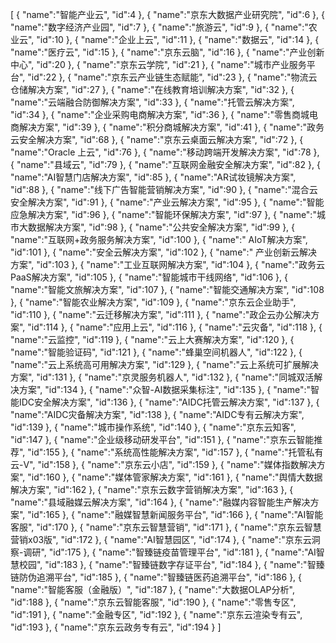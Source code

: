 [
	{
		"name":"智能产业云",
		"id":4
	},
	{
		"name":"京东大数据产业研究院",
		"id":6
	},
	{
		"name":"数字经济产业园",
		"id":7
	},
	{
		"name":"旅游云",
		"id":9
	},
	{
		"name":"农业云",
		"id":10
	},
	{
		"name":"企业上云",
		"id":11
	},
	{
		"name":"数据云",
		"id":14
	},
	{
		"name":"医疗云",
		"id":15
	},
	{
		"name":"京东云脑",
		"id":16
	},
	{
		"name":"产业创新中心",
		"id":20
	},
	{
		"name":"京东云学院",
		"id":21
	},
	{
		"name":"城市产业服务平台",
		"id":22
	},
	{
		"name":"京东云产业链生态赋能",
		"id":23
	},
	{
		"name":"物流云仓储解决方案",
		"id":27
	},
	{
		"name":"在线教育培训解决方案",
		"id":32
	},
	{
		"name":"云端融合防御解决方案",
		"id":33
	},
	{
		"name":"托管云解决方案",
		"id":34
	},
	{
		"name":"企业采购电商解决方案",
		"id":36
	},
	{
		"name":"零售商城电商解决方案",
		"id":39
	},
	{
		"name":"积分商城解决方案",
		"id":41
	},
	{
		"name":"政务云安全解决方案",
		"id":68
	},
	{
		"name":"京东云桌面云解决方案",
		"id":72
	},
	{
		"name":"Oracle 上云",
		"id":76
	},
	{
		"name":"移动跨端开发解决方案",
		"id":78
	},
	{
		"name":"县域云",
		"id":79
	},
	{
		"name":"互联网金融安全解决方案",
		"id":82
	},
	{
		"name":"AI智慧门店解决方案",
		"id":85
	},
	{
		"name":"AR试妆镜解决方案",
		"id":88
	},
	{
		"name":"线下广告智能营销解决方案",
		"id":90
	},
	{
		"name":"混合云安全解决方案",
		"id":91
	},
	{
		"name":"产业云解决方案",
		"id":95
	},
	{
		"name":"智能应急解决方案",
		"id":96
	},
	{
		"name":"智能环保解决方案",
		"id":97
	},
	{
		"name":"城市大数据解决方案",
		"id":98
	},
	{
		"name":"公共安全解决方案",
		"id":99
	},
	{
		"name":"互联网+政务服务解决方案",
		"id":100
	},
	{
		"name":" AIoT解决方案",
		"id":101
	},
	{
		"name":"安全云解决方案",
		"id":102
	},
	{
		"name":" 产业创新云解决方案",
		"id":103
	},
	{
		"name":"工业互联网解决方案",
		"id":104
	},
	{
		"name":"政务云PaaS解决方案",
		"id":105
	},
	{
		"name":"智能城市干线网络",
		"id":106
	},
	{
		"name":"智能文旅解决方案",
		"id":107
	},
	{
		"name":"智能交通解决方案",
		"id":108
	},
	{
		"name":"智能农业解决方案",
		"id":109
	},
	{
		"name":"京东云企业助手",
		"id":110
	},
	{
		"name":"云迁移解决方案",
		"id":111
	},
	{
		"name":"政企云办公解决方案",
		"id":114
	},
	{
		"name":"应用上云",
		"id":116
	},
	{
		"name":"云灾备",
		"id":118
	},
	{
		"name":"云监控",
		"id":119
	},
	{
		"name":"云上大赛解决方案",
		"id":120
	},
	{
		"name":"智能验证码",
		"id":121
	},
	{
		"name":"蜂巢空间机器人",
		"id":122
	},
	{
		"name":"云上系统高可用解决方案",
		"id":129
	},
	{
		"name":"云上系统可扩展解决方案",
		"id":131
	},
	{
		"name":"京灵服务机器人",
		"id":132
	},
	{
		"name":"同城双活解决方案",
		"id":134
	},
	{
		"name":"众智-AI数据采集标注",
		"id":135
	},
	{
		"name":"智能IDC安全解决方案",
		"id":136
	},
	{
		"name":"AIDC托管云解决方案",
		"id":137
	},
	{
		"name":"AIDC灾备解决方案",
		"id":138
	},
	{
		"name":"AIDC专有云解决方案",
		"id":139
	},
	{
		"name":"城市操作系统",
		"id":140
	},
	{
		"name":"京东云知客",
		"id":147
	},
	{
		"name":"企业级移动研发平台",
		"id":151
	},
	{
		"name":"京东云智能推荐",
		"id":155
	},
	{
		"name":"系统高性能解决方案",
		"id":157
	},
	{
		"name":"托管私有云-V",
		"id":158
	},
	{
		"name":"京东云小店",
		"id":159
	},
	{
		"name":"媒体指数解决方案",
		"id":160
	},
	{
		"name":"媒体管家解决方案",
		"id":161
	},
	{
		"name":"舆情大数据解决方案",
		"id":162
	},
	{
		"name":"京东云数字营销解决方案",
		"id":163
	},
	{
		"name":"县域融媒云解决方案",
		"id":164
	},
	{
		"name":"融媒内容智能生产解决方案",
		"id":165
	},
	{
		"name":"融媒智慧新闻服务平台",
		"id":166
	},
	{
		"name":"AI智能客服",
		"id":170
	},
	{
		"name":"京东云智慧营销",
		"id":171
	},
	{
		"name":"京东云智慧营销x03版",
		"id":172
	},
	{
		"name":"AI智慧园区",
		"id":174
	},
	{
		"name":"京东云洞察-调研",
		"id":175
	},
	{
		"name":"智臻链疫苗管理平台",
		"id":181
	},
	{
		"name":"AI智慧校园",
		"id":183
	},
	{
		"name":"智臻链数字存证平台",
		"id":184
	},
	{
		"name":"智臻链防伪追溯平台",
		"id":185
	},
	{
		"name":"智臻链医药追溯平台",
		"id":186
	},
	{
		"name":"智能客服（金融版）",
		"id":187
	},
	{
		"name":"大数据OLAP分析",
		"id":188
	},
	{
		"name":"京东云智能客服",
		"id":190
	},
	{
		"name":"零售专区",
		"id":191
	},
	{
		"name":"金融专区",
		"id":192
	},
	{
		"name":"京东云渲染专有云",
		"id":193
	},
	{
		"name":"京东云政务专有云",
		"id":194
	}
]
